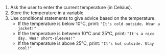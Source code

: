 1. Ask the user to enter the current temperature (in Celsius).
2. Store the temperature in a variable.
3. Use conditional statements to give advice based on the temperature.
    - If the temperature is below 10°C, print: `"It's cold outside. Wear a jacket!"`
    - If the temperature is between 10°C and 25°C, print: `"It's a nice day. Wear short-sleeves!"`
    - If the temperature is above 25°C, print: `"It's hot outside. Stay cool!"`
